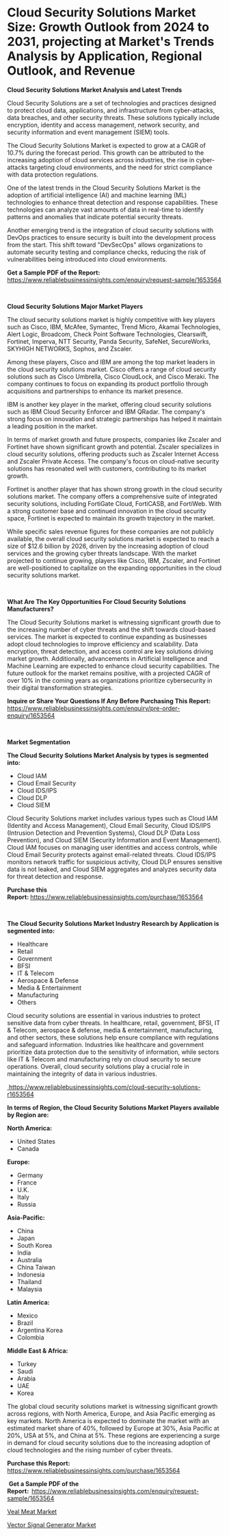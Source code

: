 <p><h1>Cloud Security Solutions Market Size: Growth Outlook from 2024 to 2031, projecting at Market's Trends Analysis by Application, Regional Outlook, and Revenue</h1></p><p><strong>Cloud Security Solutions Market Analysis and Latest Trends</strong></p>
<p><p>Cloud Security Solutions are a set of technologies and practices designed to protect cloud data, applications, and infrastructure from cyber-attacks, data breaches, and other security threats. These solutions typically include encryption, identity and access management, network security, and security information and event management (SIEM) tools.</p><p>The Cloud Security Solutions Market is expected to grow at a CAGR of 10.7% during the forecast period. This growth can be attributed to the increasing adoption of cloud services across industries, the rise in cyber-attacks targeting cloud environments, and the need for strict compliance with data protection regulations.</p><p>One of the latest trends in the Cloud Security Solutions Market is the adoption of artificial intelligence (AI) and machine learning (ML) technologies to enhance threat detection and response capabilities. These technologies can analyze vast amounts of data in real-time to identify patterns and anomalies that indicate potential security threats.</p><p>Another emerging trend is the integration of cloud security solutions with DevOps practices to ensure security is built into the development process from the start. This shift toward "DevSecOps" allows organizations to automate security testing and compliance checks, reducing the risk of vulnerabilities being introduced into cloud environments.</p></p>
<p><strong>Get a Sample PDF of the Report:&nbsp;</strong> <a href="https://www.reliablebusinessinsights.com/enquiry/request-sample/1653564">https://www.reliablebusinessinsights.com/enquiry/request-sample/1653564</a></p>
<p>&nbsp;</p>
<p><strong>Cloud Security Solutions Major Market Players</strong></p>
<p><p>The cloud security solutions market is highly competitive with key players such as Cisco, IBM, McAfee, Symantec, Trend Micro, Akamai Technologies, Alert Logic, Broadcom, Check Point Software Technologies, Clearswift, Fortinet, Imperva, NTT Security, Panda Security, SafeNet, SecureWorks, SKYHIGH NETWORKS, Sophos, and Zscaler.</p><p>Among these players, Cisco and IBM are among the top market leaders in the cloud security solutions market. Cisco offers a range of cloud security solutions such as Cisco Umbrella, Cisco CloudLock, and Cisco Meraki. The company continues to focus on expanding its product portfolio through acquisitions and partnerships to enhance its market presence.</p><p>IBM is another key player in the market, offering cloud security solutions such as IBM Cloud Security Enforcer and IBM QRadar. The company's strong focus on innovation and strategic partnerships has helped it maintain a leading position in the market.</p><p>In terms of market growth and future prospects, companies like Zscaler and Fortinet have shown significant growth and potential. Zscaler specializes in cloud security solutions, offering products such as Zscaler Internet Access and Zscaler Private Access. The company's focus on cloud-native security solutions has resonated well with customers, contributing to its market growth.</p><p>Fortinet is another player that has shown strong growth in the cloud security solutions market. The company offers a comprehensive suite of integrated security solutions, including FortiGate Cloud, FortiCASB, and FortiWeb. With a strong customer base and continued innovation in the cloud security space, Fortinet is expected to maintain its growth trajectory in the market.</p><p>While specific sales revenue figures for these companies are not publicly available, the overall cloud security solutions market is expected to reach a size of $12.6 billion by 2026, driven by the increasing adoption of cloud services and the growing cyber threats landscape. With the market projected to continue growing, players like Cisco, IBM, Zscaler, and Fortinet are well-positioned to capitalize on the expanding opportunities in the cloud security solutions market.</p></p>
<p>&nbsp;</p>
<p><strong>What Are The Key Opportunities For Cloud Security Solutions Manufacturers?</strong></p>
<p><p>The Cloud Security Solutions market is witnessing significant growth due to the increasing number of cyber threats and the shift towards cloud-based services. The market is expected to continue expanding as businesses adopt cloud technologies to improve efficiency and scalability. Data encryption, threat detection, and access control are key solutions driving market growth. Additionally, advancements in Artificial Intelligence and Machine Learning are expected to enhance cloud security capabilities. The future outlook for the market remains positive, with a projected CAGR of over 10% in the coming years as organizations prioritize cybersecurity in their digital transformation strategies.</p></p>
<p><strong>Inquire or Share Your Questions If Any Before Purchasing This Report:</strong> <a href="https://www.reliablebusinessinsights.com/enquiry/pre-order-enquiry/1653564">https://www.reliablebusinessinsights.com/enquiry/pre-order-enquiry/1653564</a></p>
<p>&nbsp;</p>
<p><strong>Market Segmentation</strong></p>
<p><strong>The Cloud Security Solutions Market Analysis by types is segmented into:</strong></p>
<p><ul><li>Cloud IAM</li><li>Cloud Email Security</li><li>Cloud IDS/IPS</li><li>Cloud DLP</li><li>Cloud SIEM</li></ul></p>
<p><p>Cloud Security Solutions market includes various types such as Cloud IAM (Identity and Access Management), Cloud Email Security, Cloud IDS/IPS (Intrusion Detection and Prevention Systems), Cloud DLP (Data Loss Prevention), and Cloud SIEM (Security Information and Event Management). Cloud IAM focuses on managing user identities and access controls, while Cloud Email Security protects against email-related threats. Cloud IDS/IPS monitors network traffic for suspicious activity, Cloud DLP ensures sensitive data is not leaked, and Cloud SIEM aggregates and analyzes security data for threat detection and response.</p></p>
<p><strong>Purchase this Report:&nbsp;</strong><a href="https://www.reliablebusinessinsights.com/purchase/1653564">https://www.reliablebusinessinsights.com/purchase/1653564</a></p>
<p>&nbsp;</p>
<p><strong>The Cloud Security Solutions Market Industry Research by Application is segmented into:</strong></p>
<p><ul><li>Healthcare</li><li>Retail</li><li>Government</li><li>BFSI</li><li>IT & Telecom</li><li>Aerospace & Defense</li><li>Media & Entertainment</li><li>Manufacturing</li><li>Others</li></ul></p>
<p><p>Cloud security solutions are essential in various industries to protect sensitive data from cyber threats. In healthcare, retail, government, BFSI, IT & Telecom, aerospace & defense, media & entertainment, manufacturing, and other sectors, these solutions help ensure compliance with regulations and safeguard information. Industries like healthcare and government prioritize data protection due to the sensitivity of information, while sectors like IT & Telecom and manufacturing rely on cloud security to secure operations. Overall, cloud security solutions play a crucial role in maintaining the integrity of data in various industries.</p></p>
<p><a href="https://www.reliablebusinessinsights.com/cloud-security-solutions-r1653564">&nbsp;https://www.reliablebusinessinsights.com/cloud-security-solutions-r1653564</a></p>
<p><strong>In terms of Region, the Cloud Security Solutions Market Players available by Region are:</strong></p>
<p>
    <p> <strong> North America: </strong>
        <ul>
            <li>United States</li>
            <li>Canada</li>
        </ul>
        </p> 
    <p> <strong> Europe: </strong>
        <ul>
            <li>Germany</li>
            <li>France</li>
            <li>U.K.</li>
            <li>Italy</li>
            <li>Russia</li>
        </ul>
        </p> 
    <p> <strong> Asia-Pacific: </strong>
        <ul>
            <li>China</li>
            <li>Japan</li>
            <li>South Korea</li>
            <li>India</li>
            <li>Australia</li>
            <li>China Taiwan</li>
            <li>Indonesia</li>
            <li>Thailand</li>
            <li>Malaysia</li>
        </ul>
        </p> 
    <p> <strong> Latin America: </strong>
        <ul>
            <li>Mexico</li>
            <li>Brazil</li>
            <li>Argentina Korea</li>
            <li>Colombia</li>
        </ul>
        </p> 
    <p> <strong> Middle East & Africa: </strong>
        <ul>
            <li>Turkey</li>
            <li>Saudi</li>
            <li>Arabia</li>
            <li>UAE</li>
            <li>Korea</li>
        </ul>
    </p>
    </p>
<p><p>The global cloud security solutions market is witnessing significant growth across regions, with North America, Europe, and Asia Pacific emerging as key markets. North America is expected to dominate the market with an estimated market share of 40%, followed by Europe at 30%, Asia Pacific at 20%, USA at 5%, and China at 5%. These regions are experiencing a surge in demand for cloud security solutions due to the increasing adoption of cloud technologies and the rising number of cyber threats.</p></p>
<p><strong>Purchase this Report: </strong><a href="https://www.reliablebusinessinsights.com/purchase/1653564">https://www.reliablebusinessinsights.com/purchase/1653564</a></p>
<p>&nbsp;<strong>Get a Sample PDF of the Report:&nbsp;&nbsp;</strong><a href="https://www.reliablebusinessinsights.com/enquiry/request-sample/1653564">https://www.reliablebusinessinsights.com/enquiry/request-sample/1653564</a></p>
<p><strong></strong></p>
<p><p><a href="https://github.com/sifatuddin25/Market-Research-Report-List-2/blob/main/veal-meat-market.md">Veal Meat Market</a></p><p><a href="https://github.com/wrwgzwbr35/Market-Research-Report-List-2/blob/main/vector-signal-generator-market.md">Vector Signal Generator Market</a></p></p>
